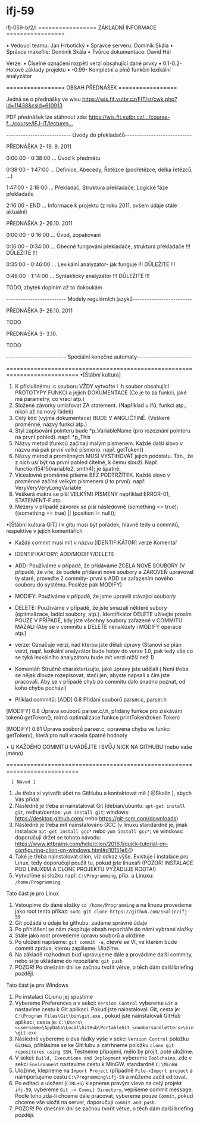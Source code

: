 # ifj-59
ifj-059-b/2/I
================= ZÁKLADNÍ INFORMACE =================

• Vedoucí teamu: Jan Hrbotický
• Správce serveru: Dominik Skála
• Správce makefile: Dominik Skála
• Tvůrce dokumentace: David Hél

Verze:
• Číselné označení rozpětí verzí obsahující dané prvky
• 0.1-0.2- Hotové základy projektu
• -0.99- Kompletní a plně funkční lexikální analyzátor

================= OBSAH PŘEDNÁŠEK =================

Jedná se o přednášky ve wisu https://wis.fit.vutbr.cz/FIT/st/cwk.php?id=11438&csid=610913

PDF přednášek lze stáhnout zde: https://wis.fit.vutbr.cz/…/course-f…/course/IFJ-IT/lectures…

--------------------------- Úvody do překladačů----------------------------

PŘEDNÁŠKA 2- 19. 9. 2011

0:00:00 - 0:38:00 ... Úvod k předmětu

0:38:00 - 1:47:00 ... Definice, Abecedy, Řetězce (podřetězce, délka řetězců, ...)

1:47:00 - 2:16:00 ... Překladač, Struktura překladače, Logické fáze překladače

2:16:00 - END ... Informace k projektu (z roku 2011, ovšem údaje stále aktuální)



PŘEDNÁŠKA 2- 26.10. 2011

0:00:00 - 0:16:00 ... Úvod, zopakování

0:16:00 - 0:34:00 ... Obecné fungování překladače, struktura překladače !!! DŮLEŽITÉ !!!

0:35:00 - 0:46:00 ... Lexikální analyzátor- jak funguje !!! DŮLEŽITÉ !!!

0:46:00 - 1:14:00 ... Syntaktický analyzátor !!! DŮLEŽITÉ !!!

TODO, zbytek doplním až to dokoukám

------------------------- Modely regulárních jazyků-------------------------

PŘEDNÁŠKA 3- 26.10. 2011

TODO

PŘEDNÁŠKA 3- 3.10.

TODO

------------------------- Speciální konečné automaty-----------------------


===========================================================================
•[Štábní kultura]

1. K příslušnému .c souboru VŽDY vytvořte i .h soubor obsahující PROTOTYPY FUNKCÍ a jejich DOKUMENTACE (Co je to za funkci, jaké má parametry, co vrací atp.)
2. Složené závorky umísťovat ZA statement. (Například u ifů, funkcí atp., nikoli až na nový řádek)
3. Celý kód (vyjma dokumentace) BUDE V ANGLIČTINĚ. (Veškeré proměnné, názvy funkcí atp.)
4. Styl zapisování pointeru bude *p_VariableName (pro rozeznání pointeru na první pohled). např. *p_This
5. Názvy metod (funkcí) začínají malým písmenem. Každé další slovo v názvu má pak první velké písmeno. např. getToken()
6. Názvy metod a proměnných MUSÍ VYSTIHOVAT jejich podstatu. Tzn., že z nich usí být na první pohled čitelné, k čemu slouží. Např. function15415(variable2, smth4); je špatně.
7. Víceslovné proměnné píšeme BEZ PODTRŽÍTEK. Každé slovo v proměnné začíná velkým písmenem (i to první). např. VeryVeryVeryLongVariable
8. Veškerá makra se píší VELKÝMI PÍSMENY například ERROR-01, STATEMENT-F atp. 
9. Mezery v případě závorek se píší následovně (something == true); ((something == true) || (position != null));

•[Štábní kultura GIT]
 I v gitu musí být pořádek, hlavně tedy u commitů, respektive v jejich komentářích

- Každý commit musí mít v názvu [IDENTIFIKÁTOR] verze Komentář

- IDENTIFIKÁTORY: ADD/MODIFY/DELETE
- ADD: Používáme v případě, že přidáváme ZCELA NOVÉ SOUBORY (V případě, že víte, že budete přidávat nové soubory a ZÁROVEŇ upravovat ty staré, proveďte 2 commity- první s ADD se zařazením nového souboru do systému. Posléze pak MODIFY)
- MODIFY: Používáme v případě, že jsme upravili stávající soubor/y
- DELETE: Používáme v případě, že jste smazali některé subory (optimalizace, ladící soubory, atp.). Identifikátor DELETE užívejte prosím POUZE V PŘÍPADĚ, kdy jste všechny soubory zařazené v COMMITU MAZALI (Aby se v commitu s DELETE nenalézely i MODIFY operace atp.)

- verze: Označuje verzi, nad kterou jste dělali úpravy (Stanoví se plán verzí, např. lexikální analyzátor bude hotov do verze 1.0, pak tedy vše co se týká lexkálního analyzátoru bude mít verzi nižší než 1)

- Komentář: Stručně charakterizujte, jaké úpravy jste udělali ( Není třeba se nějak dlouze rozepisovat, stačí jen, abyste napsali s čím jste pracovali. Aby se v případě chyb po commitu dalo snadno poznat, od koho chyba pochází)

- Příklad commitů:
[ADD] 0.8 Přidání souborů parser.c, parser.h 

[MODIFY] 0.8 Úprava souborů parser.c/.h, přidány funkce pro získávání tokenů getToken(), mírná optimalizace funkce printToken(token Token)

[MODIFY] 0.81 Úprava souborů parser.c, opravena chyba ve funkci getToken(), která pro null vracela špatné hodnoty

• U KAŽDÉHO COMMITU UVÁDĚJTE I SVŮJ NICK NA GITHUBU (nebo vaše jméno)



===========================================================================

      [ Návod ]

1. Je třeba si vytvořit účet na GitHubu a kontaktovat mě ( @Skalin ), abych Vás přidal
2. Následně je třeba si nainstalovat Git (debian/ubuntu: `apt-get install git`, redhat/centos: `yum install git`; windows: https://desktop.github.com/ nebo https://git-scm.com/downloads)
3. Následně je třeba mít nainstalováno GCC (v linuxu standardně je, jinak instalace `apt-get install gcc*` nebo `yum install gcc*`; ve windows: doporučuji držet se tohoto návodu: https://www.jetbrains.com/help/clion/2016.1/quick-tutorial-on-configuring-clion-on-windows.html#d10151e64)
4. Také je třeba nainstalovat clion, viz odkaz výše. Existuje i instalace pro Linux, tedy doporučuji použít tu, pokud jste linuxáři (POZOR! INSTALACE POD LINUXEM A CLONE PROJEKTU VYŽADUJE ROOTA!)
5. Vytvoříme si složku např. `C:\Programming`, příp. u Linuxu: `/home/Programming`

Tato část je pro Linux
 1. Vstoupíme do dané složky `cd /home/Programming` a na linuxu provedeme jako root tento příkaz: `sudo git clone https://github.com/Skalin/ifj-59`
 2. Git požádá o údaje ke githubu, zadáme správné údaje
 3. Po přihlášení se nám zkopíruje obsah repozitáře do námi vybrané složky
 4. Stále jako root provedeme úpravu souborů a uložíme
 5. Po uložení napíšeme: `git commit -a`, otevře se VI, ve kterém bude commit zpráva, kterou zapíšeme. Uložíme.
 6. Na základě rozhodnutí buď upravujeme dále a provádíme další commity, nebo si je ukládáme do repozítáře: `git push`
 7. POZOR! Po dnešním dni se začnou tvořit větve, o těch dám další briefing později.
 
Tato část je pro Windows
 1. Po instalaci CLionu jej spustíme
 2. Vybereme Preferences a v sekci: `Version Control` vybereme `Git` a nastavíme cestu k Git aplikaci. Pokud jste nainstalovali Git, cesta je: `C:\Program Files\Git\bin\git.exe` , pokud jste nainstalovali GitHub aplikaci, cesta je: `C:\Users\<username>\AppData\Local\GitHub\PortableGit_<numbersandletters>\bin\git.exe`
 3. Následně vybereme o dva řádky výše v sekci `Version Control` položku `GitHub`, přihlásíme se ke GitHubu a zatrhneme položku `clone git repositores using SSH`. Testneme připojení, mělo by projít, poté uložíme.
 4. V sekci: `Build, Executions and Deployment` vybereme `Toolchains`, zde v sekci `Environment` nastavíme cestu k MinGW, standardně `C:\MinGW`
 5. Uložíme, klepneme na `Import Project` (případně `File->Import project` a naimportujeme cestu `C:\Programming\ifj-59` a můžeme začít editovat.
 6. Po editaci a uložení (`CTRL+S`) klepneme pravým vlevo na celý projekt `ifj-59`, vybereme `Git -> Commit Directory`, vepíšeme commit message. Podle toho,zda-li chceme dále pracovat, vybereme pouze `Commit`, pokud chceme vše uložit na server, doporučuji `commit and push`.
 7. POZOR! Po dnešním dni se začnou tvořit větve, o těch dám další briefing později.
